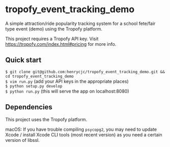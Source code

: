# tropofy_event_tracking_demo
A simple attraction/ride popularity tracking system for a school fete/fair type event (demo) using the Tropofy platform.

This project requires a Tropofy API key. Visit https://tropofy.com/index.html#pricing for more info. 

## Quick start

`$ git clone git@github.com:henrycjc/tropofy_event_tracking_demo.git && cd tropofy_event_tracking_demo`  
`$ vim run.py` (add your API keys in the appropriate places)  
`$ python setup.py develop`  
`$ python run.py` (this will serve the app on localhost:8080)  


## Dependencies

This project uses the Tropofy platform. 

macOS: If you have trouble compiling `psycopg2`, you may need to update Xcode / install Xcode CLI tools (most recent version) as you need a certain version of libssl. 

